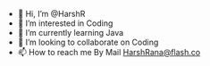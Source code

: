 - 👋 Hi, I’m @HarshR
- 👀 I’m interested in Coding
- 🌱 I’m currently learning Java
- 💞️ I’m looking to collaborate on Coding
- 📫 How to reach me By Mail
HarshRana@flash.co
<!---
CodrHarsh/CodrHarsh is a ✨ special ✨ repository because its `README.md` (this file) appears on your GitHub profile.
You can click the Preview link to take a look at your changes.
--->
